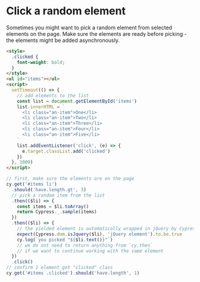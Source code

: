 # Click a random element

Sometimes you might want to pick a random element from selected elements on the page. Make sure the elements are ready before picking - the elements might be added asynchronously.

<!-- fiddle Click a random element -->

```html
<style>
  .clicked {
    font-weight: bold;
  }
</style>
<ul id="items"></ul>
<script>
  setTimeout(() => {
    // add elements to the list
    const list = document.getElementById('items')
    list.innerHTML = `
      <li class="an-item">One</li>
      <li class="an-item">Two</li>
      <li class="an-item">Three</li>
      <li class="an-item">Four</li>
      <li class="an-item">Five</li>
    `
    list.addEventListener('click', (e) => {
      e.target.classList.add('clicked')
    })
  }, 1000)
</script>
```

```js
// first, make sure the elements are on the page
cy.get('#items li')
  .should('have.length.gt', 3)
  // pick a random item from the list
  .then(($li) => {
    const items = $li.toArray()
    return Cypress._.sample(items)
  })
  .then(($li) => {
    // the yielded element is automatically wrapped in jQuery by Cypress
    expect(Cypress.dom.isJquery($li), 'jQuery element').to.be.true
    cy.log(`you picked "${$li.text()}"`)
    // we do not need to return anything from `cy.then`
    // if we want to continue working with the same element
  })
  .click()
// confirm 1 element got "clicked" class
cy.get('#items .clicked').should('have.length', 1)
```

<!-- fiddle-end -->
